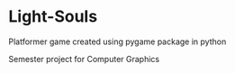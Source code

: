 # Light-Souls

Platformer game created using pygame package in python 

Semester project for Computer Graphics
